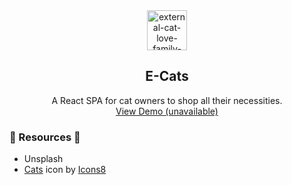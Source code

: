 <div align="center">
  <a href="https://github.com/pixelRena/">
    <img width="64" height="64" src="https://img.icons8.com/external-mixed-kendis-lasman/64/external-cat-love-family-mixed-mixed-kendis-lasman-2.png" alt="external-cat-love-family-mixed-mixed-kendis-lasman-2"/>
  </a>

<h2 align="center">E-Cats</h2>
  <p align="center">
    A React SPA for cat owners to shop all their necessities. 
    <br />
    <a href="">View Demo (unavailable)</a>
  </p>
</div>

<h3>📎 Resources 📎</h3>
<ul>
  <li>Unsplash</li>
  <li><a target="_blank" href="https://icons8.com/icon/BdFTcP9zHFgT/cats">Cats</a> icon by <a target="_blank" href="https://icons8.com">Icons8</a></li>
</ul>
